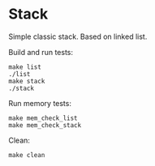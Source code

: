# Stack

Simple classic stack. 
Based on linked list.

Build and run tests:
```
make list
./list
make stack
./stack
```
Run memory tests:
```
make mem_check_list
make mem_check_stack
```
Clean:
```
make clean
```
